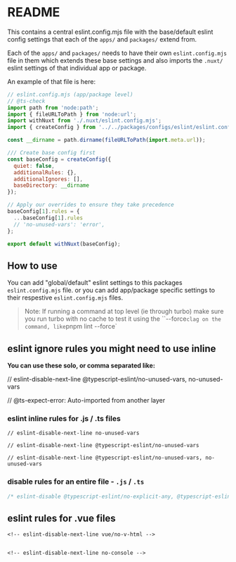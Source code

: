 # README

This contains a central eslint.config.mjs file with the base/default eslint config settings that each of the `apps/` and `packages/` extend from.

Each of the `apps/` and `packages/` needs to have their own `eslint.config.mjs` file in them which extends these base settings and also imports the `.nuxt/` eslint settings of that individual app or package.

An example of that file is here:

```javascript
// eslint.config.mjs (app/package level)
// @ts-check
import path from 'node:path';
import { fileURLToPath } from 'node:url';
import withNuxt from './.nuxt/eslint.config.mjs';
import { createConfig } from '../../packages/configs/eslint/eslint.config.mjs';

const __dirname = path.dirname(fileURLToPath(import.meta.url));

/// Create base config first
const baseConfig = createConfig({
  quiet: false,
  additionalRules: {},
  additionalIgnores: [],
  baseDirectory: __dirname
});

// Apply our overrides to ensure they take precedence
baseConfig[1].rules = {
  ...baseConfig[1].rules
  // 'no-unused-vars': 'error',
};

export default withNuxt(baseConfig);
```

## How to use

You can add "global/default" eslint settings to this packages `eslint.config.mjs` file. or you can add app/package specific settings to their respestive `eslint.config.mjs` files.

> Note: If running a command at top level (ie through turbo) make sure you run turbo with no cache to test it using the ``--force` clag on the command, like `pnpm lint --force`

## eslint ignore rules you might need to use inline

**You can use these solo, or comma separated like:**

// eslint-disable-next-line @typescript-eslint/no-unused-vars, no-unused-vars

// @ts-expect-error: Auto-imported from another layer

### eslint inline rules for .js / .ts files

```
// eslint-disable-next-line no-unused-vars

// eslint-disable-next-line @typescript-eslint/no-unused-vars

// eslint-disable-next-line @typescript-eslint/no-unused-vars, no-unused-vars
```

### disable rules for an entire file - `.js` / `.ts`

```ts
/* eslint-disable @typescript-eslint/no-explicit-any, @typescript-eslint/no-unused-vars */
```

## eslint rules for .vue files

```
<!-- eslint-disable-next-line vue/no-v-html -->


<!-- eslint-disable-next-line no-console -->
```

